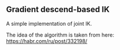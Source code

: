 ## Gradient descend-based IK

A simple implementation of joint IK.

The idea of the algorithm is taken from here: https://habr.com/ru/post/332198/